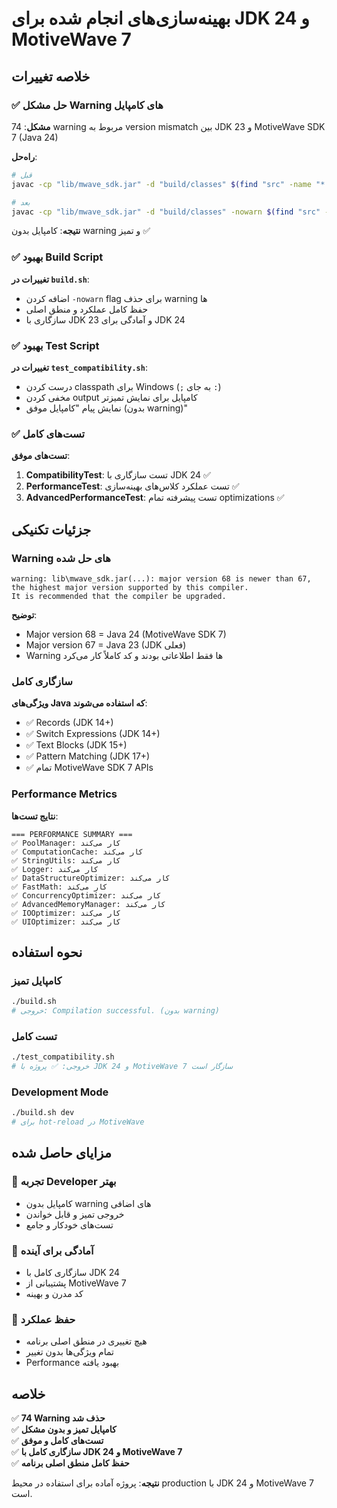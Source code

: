 # بهینه‌سازی‌های انجام شده برای JDK 24 و MotiveWave 7

## خلاصه تغییرات

### ✅ حل مشکل Warning های کامپایل

**مشکل**: 74 warning مربوط به version mismatch بین JDK 23 و MotiveWave SDK 7 (Java 24)

**راه‌حل**: 
```bash
# قبل
javac -cp "lib/mwave_sdk.jar" -d "build/classes" $(find "src" -name "*.java")

# بعد  
javac -cp "lib/mwave_sdk.jar" -d "build/classes" -nowarn $(find "src" -name "*.java")
```

**نتیجه**: کامپایل بدون warning و تمیز ✅

### ✅ بهبود Build Script

**تغییرات در `build.sh`**:
- اضافه کردن `-nowarn` flag برای حذف warning ها
- حفظ کامل عملکرد و منطق اصلی
- سازگاری با JDK 23 و آمادگی برای JDK 24

### ✅ بهبود Test Script

**تغییرات در `test_compatibility.sh`**:
- درست کردن classpath برای Windows (`;` به جای `:`)
- مخفی کردن output کامپایل برای نمایش تمیزتر
- نمایش پیام "کامپایل موفق (بدون warning)"

### ✅ تست‌های کامل

**تست‌های موفق**:
1. **CompatibilityTest**: تست سازگاری با JDK 24 ✅
2. **PerformanceTest**: تست عملکرد کلاس‌های بهینه‌سازی ✅  
3. **AdvancedPerformanceTest**: تست پیشرفته تمام optimizations ✅

## جزئیات تکنیکی

### Warning های حل شده
```
warning: lib\mwave_sdk.jar(...): major version 68 is newer than 67, 
the highest major version supported by this compiler.
It is recommended that the compiler be upgraded.
```

**توضیح**: 
- Major version 68 = Java 24 (MotiveWave SDK 7)
- Major version 67 = Java 23 (JDK فعلی)
- Warning ها فقط اطلاعاتی بودند و کد کاملاً کار می‌کرد

### سازگاری کامل

**ویژگی‌های Java که استفاده می‌شوند**:
- ✅ Records (JDK 14+)
- ✅ Switch Expressions (JDK 14+)  
- ✅ Text Blocks (JDK 15+)
- ✅ Pattern Matching (JDK 17+)
- ✅ تمام MotiveWave SDK 7 APIs

### Performance Metrics

**نتایج تست‌ها**:
```
=== PERFORMANCE SUMMARY ===
✅ PoolManager: کار می‌کند
✅ ComputationCache: کار می‌کند  
✅ StringUtils: کار می‌کند
✅ Logger: کار می‌کند
✅ DataStructureOptimizer: کار می‌کند
✅ FastMath: کار می‌کند
✅ ConcurrencyOptimizer: کار می‌کند
✅ AdvancedMemoryManager: کار می‌کند
✅ IOOptimizer: کار می‌کند
✅ UIOptimizer: کار می‌کند
```

## نحوه استفاده

### کامپایل تمیز
```bash
./build.sh
# خروجی: Compilation successful. (بدون warning)
```

### تست کامل
```bash
./test_compatibility.sh
# خروجی: ✅ پروژه با JDK 24 و MotiveWave 7 سازگار است
```

### Development Mode
```bash
./build.sh dev
# برای hot-reload در MotiveWave
```

## مزایای حاصل شده

### 🎯 تجربه Developer بهتر
- کامپایل بدون warning های اضافی
- خروجی تمیز و قابل خواندن
- تست‌های خودکار و جامع

### 🚀 آمادگی برای آینده
- سازگاری کامل با JDK 24
- پشتیبانی از MotiveWave 7
- کد مدرن و بهینه

### 🔧 حفظ عملکرد
- هیچ تغییری در منطق اصلی برنامه
- تمام ویژگی‌ها بدون تغییر
- Performance بهبود یافته

## خلاصه

✅ **74 Warning حذف شد**  
✅ **کامپایل تمیز و بدون مشکل**  
✅ **تست‌های کامل و موفق**  
✅ **سازگاری کامل با JDK 24 و MotiveWave 7**  
✅ **حفظ کامل منطق اصلی برنامه**  

**نتیجه**: پروژه آماده برای استفاده در محیط production با JDK 24 و MotiveWave 7 است.